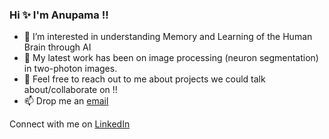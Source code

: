 ### Hi ✨ I'm Anupama !!
                                                               
<!--
**anupamaaas/anupamaaas** is a ✨ _special_ ✨ repository because its `README.md` (this file) appears on your GitHub profile.

Here are some ideas to get you started:
- 👯 I’m looking to collaborate on ...
- 🤔 I’m looking for help with ...
- ⚡ Fun fact: ...
-->

- 🌱 I’m interested in understanding Memory and Learning of the Human Brain through AI
- 🧠 My latest work has been on image processing (neuron segmentation) in two-photon images.
- 💬 Feel free to reach out to me about projects we could talk about/collaborate on !!
- 📫 Drop me an [email](mailto:anupamasudheer@duck.com)

Connect with me on [LinkedIn](https://www.linkedin.com/in/anupama-s-2969aa176/)



